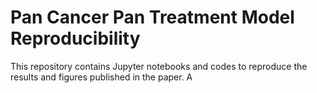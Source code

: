 # Pan Cancer Pan Treatment Model Reproducibility
This repository contains Jupyter notebooks and codes to reproduce the results and figures published in the paper.
A 
